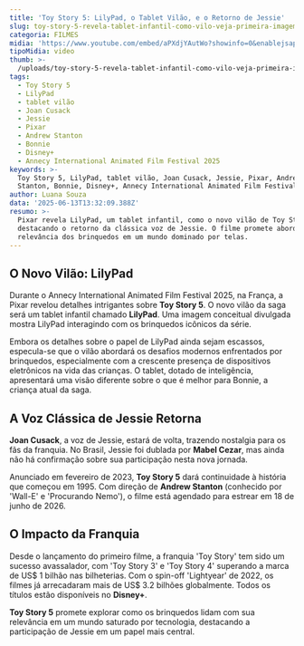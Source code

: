 ```yaml
---
title: 'Toy Story 5: LilyPad, o Tablet Vilão, e o Retorno de Jessie'
slug: toy-story-5-revela-tablet-infantil-como-vilo-veja-primeira-imagem
categoria: FILMES
midia: 'https://www.youtube.com/embed/aPXdjYAutWo?showinfo=0&enablejsapi=1'
tipoMidia: video
thumb: >-
  /uploads/toy-story-5-revela-tablet-infantil-como-vilo-veja-primeira-imagem-thumb.png
tags:
  - Toy Story 5
  - LilyPad
  - tablet vilão
  - Joan Cusack
  - Jessie
  - Pixar
  - Andrew Stanton
  - Bonnie
  - Disney+
  - Annecy International Animated Film Festival 2025
keywords: >-
  Toy Story 5, LilyPad, tablet vilão, Joan Cusack, Jessie, Pixar, Andrew
  Stanton, Bonnie, Disney+, Annecy International Animated Film Festival 2025
author: Luana Souza
data: '2025-06-13T13:32:09.388Z'
resumo: >-
  Pixar revela LilyPad, um tablet infantil, como o novo vilão de Toy Story 5,
  destacando o retorno da clássica voz de Jessie. O filme promete abordar a
  relevância dos brinquedos em um mundo dominado por telas.
---
```


## O Novo Vilão: LilyPad

<blockquote class="twitter-tweet"><a href="https://twitter.com/user/status/1933505568792105365"></a></blockquote>

Durante o Annecy International Animated Film Festival 2025, na França, a Pixar revelou detalhes intrigantes sobre **Toy Story 5**. O novo vilão da saga será um tablet infantil chamado **LilyPad**. Uma imagem conceitual divulgada mostra LilyPad interagindo com os brinquedos icônicos da série.

Embora os detalhes sobre o papel de LilyPad ainda sejam escassos, especula-se que o vilão abordará os desafios modernos enfrentados por brinquedos, especialmente com a crescente presença de dispositivos eletrônicos na vida das crianças. O tablet, dotado de inteligência, apresentará uma visão diferente sobre o que é melhor para Bonnie, a criança atual da saga.

## A Voz Clássica de Jessie Retorna

**Joan Cusack**, a voz de Jessie, estará de volta, trazendo nostalgia para os fãs da franquia. No Brasil, Jessie foi dublada por **Mabel Cezar**, mas ainda não há confirmação sobre sua participação nesta nova jornada.

Anunciado em fevereiro de 2023, **Toy Story 5** dará continuidade à história que começou em 1995. Com direção de **Andrew Stanton** (conhecido por 'Wall-E' e 'Procurando Nemo'), o filme está agendado para estrear em 18 de junho de 2026.

## O Impacto da Franquia

Desde o lançamento do primeiro filme, a franquia 'Toy Story' tem sido um sucesso avassalador, com 'Toy Story 3' e 'Toy Story 4' superando a marca de US$ 1 bilhão nas bilheterias. Com o spin-off 'Lightyear' de 2022, os filmes já arrecadaram mais de US$ 3.2 bilhões globalmente. Todos os títulos estão disponíveis no **Disney+**.

**Toy Story 5** promete explorar como os brinquedos lidam com sua relevância em um mundo saturado por tecnologia, destacando a participação de Jessie em um papel mais central.
